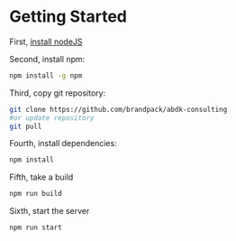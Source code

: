 
# Getting Started

First, [install nodeJS](https://nodejs.org/en/download/package-manager)

Second, install npm:

```bash
npm install -g npm
```

Third, copy git repository:

```bash
git clone https://github.com/brandpack/abdk-consulting
#or update repository
git pull
```

Fourth, install dependencies:

```bash
npm install
```

Fifth, take a build

```bash
npm run build
```

Sixth, start the server

```bash
npm run start
```